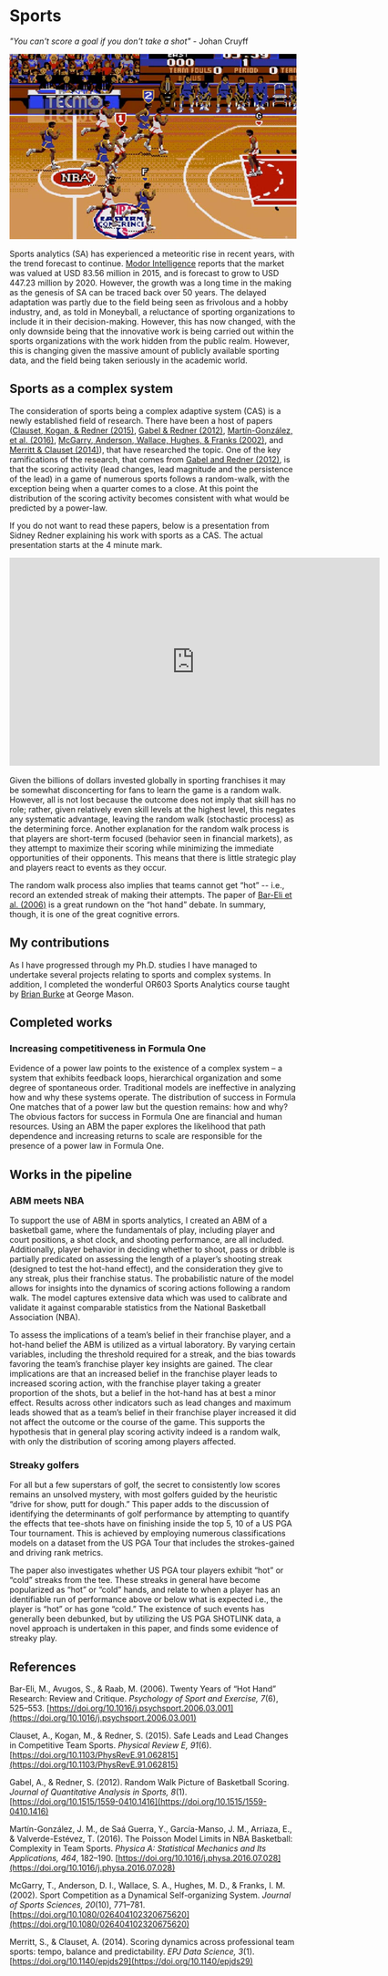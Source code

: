 # Sports

_"You can't score a goal if you don't take a shot"_  - Johan Cruyff

![Sport](websiteimages/bball.jpg)

Sports analytics (SA) has experienced a meteoritic rise in recent years, with the trend forecast to continue. <a href="http://www.marketwatch.com/story/sports-analytics-market-growing-at-379-cagr-to-2021-2016-05-09-2203123" target="blank">Modor Intelligence</a> reports that the market was valued at USD 83.56 million in 2015, and is forecast to grow to USD 447.23 million by 2020. However, the growth was a long time in the making as the genesis of SA can be traced back over 50 years. The delayed adaptation was partly due to the field being seen as frivolous and a hobby industry, and, as told in Moneyball, a reluctance of sporting organizations to include it in their decision-making.  However, this has now changed, with the only downside being that the innovative work is being carried out within the sports organizations with the work hidden from the public realm. However, this is changing given the massive amount of publicly available sporting data, and the field being taken seriously in the academic world.  

## Sports as a complex system

The consideration of sports being a complex adaptive system (CAS) is a newly established field of research. There have been a host of papers ([Clauset, Kogan, & Redner (2015)](papers/Clauset.pdf), [Gabel & Redner (2012)](papers/Gabel.pdf), [Martín-González, et al. (2016)](papers/Gon.pdf), [McGarry, Anderson, Wallace, Hughes, & Franks (2002)](papers/McGarry.pdf), and [Merritt & Clauset (2014)](papers/Merritt.pdf)), that have researched the topic. One of the key ramifications of the research, that comes from [Gabel and Redner (2012)](papers/Gabel.pdf), is that the scoring activity (lead changes, lead magnitude and the persistence of the lead) in a game of numerous sports follows a random-walk, with the exception being when a quarter comes to a close. At this point the distribution of the scoring activity becomes consistent with what would be predicted by a power-law.

If you do not want to read these papers, below is a presentation from Sidney Redner explaining his work with sports as a CAS. The actual presentation starts at the 4 minute mark.

<iframe width="650" height="365" src="https://www.youtube.com/embed/HfVi6NiKxIw" frameborder="0" gesture="media" allowfullscreen></iframe>


Given the billions of dollars invested globally in sporting franchises it may be somewhat disconcerting for fans to learn the game is a random walk. However, all is not lost because the outcome does not imply that skill has no role; rather, given relatively even skill levels at the highest level, this negates any systematic advantage, leaving the random walk (stochastic process) as the determining force. Another explanation for the random walk process is that players are short-term focused (behavior seen in financial markets), as they attempt to maximize their scoring while minimizing the immediate opportunities of their opponents. This means that there is little strategic play and players react to events as they occur. 

The random walk process also implies that teams cannot get “hot” -- i.e., record an extended streak of making their attempts. The paper of [Bar-Eli et al. (2006)](papers/Bar2006.pdf) is a great rundown on the “hot hand” debate. In summary, though, it is one of the great cognitive errors.

## My contributions

As I have progressed through my Ph.D. studies I have managed to undertake several projects relating to sports and complex systems. In addition, I completed the wonderful OR603 Sports Analytics course taught by <a href="http://espnmediazone.com/us/bios/brian-burke/" target="blank">Brian Burke</a> at George Mason.

## Completed works
### Increasing competitiveness in Formula One
Evidence of a power law points to the existence of a complex system – a system that exhibits feedback loops, hierarchical organization and some degree of spontaneous order. Traditional models are ineffective in analyzing how and why these systems operate. The distribution of success in Formula One matches that of a power law but the question remains: how and why? The obvious factors for success in Formula One are financial and human resources. Using an ABM the paper explores the likelihood that path dependence and increasing returns to scale are responsible for the presence of a power law in Formula One.

## Works in the pipeline

### ABM meets NBA
To support the use of ABM in sports analytics, I created an ABM of a basketball game, where the fundamentals of play, including player and court positions, a shot clock, and shooting performance, are all included. Additionally, player behavior in deciding whether to shoot, pass or dribble is partially predicated on assessing the length of a player’s shooting streak (designed to test the hot-hand effect), and the consideration they give to any streak, plus their franchise status. The probabilistic nature of the model allows for insights into the dynamics of scoring actions following a random walk. The model captures extensive data which was used to calibrate and validate it against comparable statistics from the National Basketball Association (NBA).

To assess the implications of a team’s belief in their franchise player, and a hot-hand belief the ABM is utilized as a virtual laboratory. By varying certain variables, including the threshold required for a streak, and the bias towards favoring the team’s franchise player key insights are gained. The clear implications are that an increased belief in the franchise player leads to increased scoring action, with the franchise player taking a greater proportion of the shots, but a belief in the hot-hand has at best a minor effect. Results across other indicators such as lead changes and maximum leads showed that as a team’s belief in their franchise player increased it did not affect the outcome or the course of the game. This supports the hypothesis that in general play scoring activity indeed is a random walk, with only the distribution of scoring among players affected.


### Streaky golfers
For all but a few superstars of golf, the secret to consistently low scores remains an unsolved mystery, with most golfers guided by the heuristic “drive for show, putt for dough.” This paper adds to the discussion of identifying the determinants of golf performance by attempting to quantify the effects that tee-shots have on finishing inside the top 5, 10 of a US PGA Tour tournament. This is achieved by employing numerous classifications models on a dataset from the US PGA Tour that includes the strokes-gained and driving rank metrics.

The paper also investigates whether US PGA tour players exhibit “hot” or “cold” streaks from the tee. These streaks in general have become popularized as “hot” or “cold” hands, and relate to when a player has an identifiable run of performance above or below what is expected i.e., the player is “hot” or has gone “cold.” The existence of such events has generally been debunked, but by utilizing the US PGA SHOTLINK data, a novel approach is undertaken in this paper, and finds some evidence of streaky play.

## References
Bar-Eli, M., Avugos, S., & Raab, M. (2006). Twenty Years of “Hot Hand” Research: Review and Critique. _Psychology of Sport and Exercise, 7_(6), 525–553. [https://doi.org/10.1016/j.psychsport.2006.03.001](https://doi.org/10.1016/j.psychsport.2006.03.001)

Clauset, A., Kogan, M., & Redner, S. (2015). Safe Leads and Lead Changes in Competitive Team Sports. _Physical Review E, 91_(6). [https://doi.org/10.1103/PhysRevE.91.062815](https://doi.org/10.1103/PhysRevE.91.062815)

Gabel, A., & Redner, S. (2012). Random Walk Picture of Basketball Scoring. _Journal of Quantitative Analysis in Sports, 8_(1). [https://doi.org/10.1515/1559-0410.1416](https://doi.org/10.1515/1559-0410.1416)

Martín-González, J. M., de Saá Guerra, Y., García-Manso, J. M., Arriaza, E., & Valverde-Estévez, T. (2016). The Poisson Model Limits in NBA Basketball: Complexity in Team Sports. _Physica A: Statistical Mechanics and Its Applications, 464_, 182–190. [https://doi.org/10.1016/j.physa.2016.07.028](https://doi.org/10.1016/j.physa.2016.07.028)

McGarry, T., Anderson, D. I., Wallace, S. A., Hughes, M. D., & Franks, I. M. (2002). Sport Competition as a Dynamical Self-organizing System. _Journal of Sports Sciences, 20_(10), 771–781. [https://doi.org/10.1080/026404102320675620](https://doi.org/10.1080/026404102320675620)

Merritt, S., & Clauset, A. (2014). Scoring dynamics across professional team sports: tempo, balance and predictability. _EPJ Data Science, 3_(1). [https://doi.org/10.1140/epjds29](https://doi.org/10.1140/epjds29)


